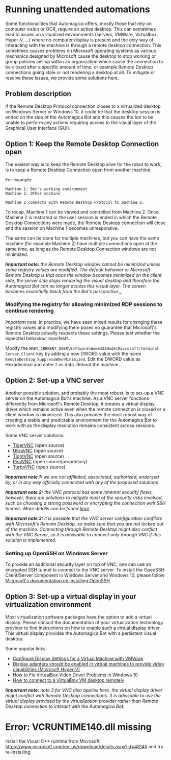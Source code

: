 # Running unattended automations
Some functionalities that Automagica offers, mostly those that rely on computer vision or OCR, require an active desktop. This can sometimes lead to issues on virtualized environments (servers, VMWare, Virtualbox, Hyper-V, ...) where no computer display is present and the only way of interacting with the machine is through a remote desktop connection. This sometimes causes problems on Microsoft operating systems as various mechanics designed by Microsoft cause the desktop to stop working or group policies set-up within an organization which cause the connection to be closed after a specific amount of time, or example Remote Desktop connections going stale or not rendering a desktop at all. To mitigate or resolve these issues, we provide some solutions here.

## Problem description
If the Remote Desktop Protocol connection closes to a virtualized desktop on Windows Server or Windows 10, it could be that the desktop session is ended on the side of the Automagica Bot and this causes the bot to be unable to perform any actions requiring access to the visual layer of the Graphical User Interface (GUI). 

## Option 1: Keep the Remote Desktop Connection open
The easiest way is to keep the Remote Desktop alive for the robot to work, is to keep a Remote Desktop Connection open from another machine. 

For example:

```
Machine 1: Bot's working environment
Machine 2: Other machine

Machine 2 connects with Remote Desktop Protocol to machine 1.
```
To recap, Machine 1 can be viewed and controlled from Machine 2. Once Machine 2 is restarted or the user session is ended in which the Remote Desktop Connections were made, the Remote Desktop connection will close and the session on Machine 1 becomes unresponsive.

The same can be done for multiple machines, but you can have the same machine (for example Machine 2) have multiple connections open at the same time, as long as the Remote Desktop Connection windows are not minimized.

___Important note:__ the Remote Desktop window cannot be minimized unless some registry values are modified. The default behavior or Microsoft Remote Desktop is that once the window becomes minimized on the client side, the server side stops rendering the visual desktop and therefore the Automagica Bot can no longer access this visual layer. The screen becomes essentially black from the Bot's perspective.__

### Modifying the registry for allowing minimized RDP sessions to continue rendering
_Important note_: in practice, we have seen mixed results for changing these registry values and modifying them poses no guarantee that Microsoft's Remote Desktop actually respects these settings. Please test whether the expected behaviour manifests.

Modify the `HKEY_CURRENT_USER\Software\Wow6432Node\Microsoft\Terminal Server Client` key by adding a new DWORD value with the name `RemoteDesktop_SuppressWhenMinimized`. Edit the DWORD value as Hexadecimal and enter `2` as data. Reboot the machine.

## Option 2: Set-up a VNC server
Another possible solution, and probably the most robust, is to set-up a VNC server on the Automagica Bot's machine. As a VNC server functions differently from Microsoft's Remote Desktop, it creates a virtual display driver which remains active even when the remote connection is closed or a client window is minimized. This also provides the most robust way of creating a stable and predictable environment for the Automagica Bot to work with as the display resolution remains consistent across sessions.

Some VNC server solutions:

- [TigerVNC](https://tigervnc.org/) (open source)
- [UltraVNC](https://www.uvnc.com/) (open source)
- [TightVNC](https://www.tightvnc.com/) (open source)
- [RealVNC](https://www.realvnc.com/en/) (open source/proprietary)
- [TurboVNC](https://www.turbovnc.org/) (open source)

___Important note 1:__ we are not affiliated, associated, authorized, endorsed by, or in any way officially connected with any of the proposed solutions_

___Important note 2:__ the VNC protocol has some inherent security flaws, however, there are solutions to mitigate most of the security risks involved, such as choosing a strong password or encrypting the connection with SSH tunnels. More details can be found [here](https://www.bleepingcomputer.com/news/security/dozens-of-vnc-vulnerabilities-found-in-linux-windows-solutions/)_

___Important note 3:__ it is possible that the VNC server configuration conflicts with Microsoft's Remote Desktop, so make sure that you are not locked out of the machine. Connecting through Remote Desktop might also conflict with the VNC Server, so it is advisable to connect only through VNC if this solution is implemented._

### Setting up OpenSSH on Windows Server
To provide an additional security layer on top of VNC, one can use an encrypted SSH tunnel to connect to the VNC server. To install the OpenSSH Client/Server component in Windows Server and Windows 10, please follow [Microsoft's documentation on installing OpenSSH](https://docs.microsoft.com/en-us/windows-server/administration/openssh/openssh_install_firstuse).


## Option 3: Set-up a virtual display in your virtualization environment
Most virtualization software packages have the option to add a virtual display. Please consult the documentation of your virtualization technology provider to find instructions on how to enable such a virtual display driver. This virtual display provides the Automagica Bot with a persistent visual desktop.

Some popular links:

- [Configure Display Settings for a Virtual Machine with VMWare](https://docs.vmware.com/en/VMware-Workstation-Player-for-Windows/15.0/com.vmware.player.win.using.doc/GUID-FF434E5C-2FEE-48C9-BEAF-943F0536301E.html)
- [Display adapters should be enabled in virtual machines to provide video capabilities (Microsoft Hyper-V)](https://docs.microsoft.com/en-us/windows-server/virtualization/hyper-v/best-practices-analyzer/display-adapters-should-be-enabled-in-virtual-machines-to-provide-video)
- [How to Fix VirtualBox Video Driver Problems in Windows 10](https://windowsreport.com/virtualbox-video-driver-problem-windows-10/)
- [How to connect to a VirtualBox VM desktop remotely](https://www.techrepublic.com/article/how-to-connect-to-a-virtualbox-vm-desktop-remotely/)

___Important note:__ note 3 for VNC also applies here, the virtual display driver might conflict with Remote Desktop connections. It is advisable to use the virtual display provided by the virtualization provider rather than Remote Desktop connection to interact with the Automagica Bot._

# Error: VCRUNTIME140.dll missing
Install the Visual C++ runtime from Microsoft: https://www.microsoft.com/en-us/download/details.aspx?id=48145 and try re-installing.